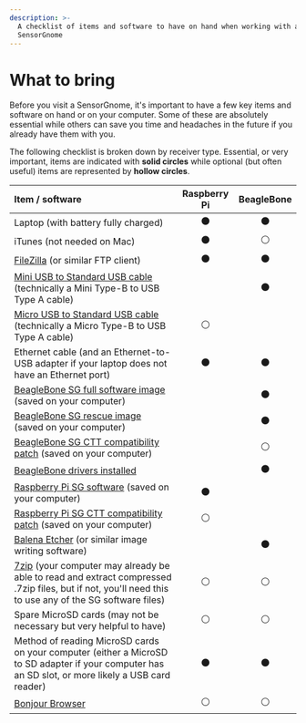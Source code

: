 ```yaml
---
description: >-
  A checklist of items and software to have on hand when working with a
  SensorGnome
---
```


# What to bring

Before you visit a SensorGnome, it's important to have a few key items and software on hand or on your computer. Some of these are absolutely essential while others can save you time and headaches in the future if you already have them with  you.

The following checklist is broken down by receiver type. Essential, or very important, items are indicated with **solid circles** while optional \(but often useful\) items are represented by **hollow circles**. 

| **Item / software** | **Raspberry Pi** | **BeagleBone** |
| :--- | :---: | :---: |
| Laptop \(with battery fully charged\) | ⚫ | ⚫ |
| iTunes \(not needed on Mac\) | ⚫ | ⚪ |
| [FileZilla](https://filezilla-project.org/) \(or similar FTP client\) | ⚫ | ⚫ |
| [Mini USB to Standard USB cable](https://www.ugreenstore.com/product/mini-usb-cable/) \(technically a Mini Type-B to USB Type A cable\) |  | ⚫ |
| [Micro USB to Standard USB cable](https://www.ugreenstore.com/product/micro-usb-cable-charger/) \(technically a Micro Type-B to USB Type A cable\) | ⚪ |  |
| Ethernet cable \(and an Ethernet-to-USB adapter if your laptop does not have an Ethernet port\) | ⚫ | ⚫ |
| [BeagleBone SG full software image](https://public.sensorgnome.org/Beaglebone_Sensorgnome_Images/sensorgnome_image_2017-03-06_15-33-00.img.7z) \(saved on your computer\) |  | ⚫ |
| [BeagleBone SG rescue image](https://public.sensorgnome.org/Beaglebone_Sensorgnome_Images/sensorgnome_rescue_image_2017-03-06_15-33-00.img.7z) \(saved on your computer\) |  | ⚫ |
| [BeagleBone SG CTT compatibility patch](https://s3.amazonaws.com/media.celltracktech.com/sensorgnome/raspberry/2021-07-09-rpi_ctt.tar.bz2) \(saved on your computer\) |  | ⚪ |
| [BeagleBone drivers installed](bbdrivers.md) |  | ⚫ |
| [Raspberry Pi SG software](https://public.sensorgnome.org/Raspberry_Pi_Sensorgnome/SGPI-2018-10-12_LIWIXI.ZIP) \(saved on your computer\) | ⚫ |  |
| [Raspberry Pi SG CTT compatibility patch](https://s3.amazonaws.com/media.celltracktech.com/sensorgnome/raspberry/2021-07-09-rpi_ctt.tar.bz2) \(saved on your computer\) | ⚪ |  |
| [Balena Etcher](https://www.balena.io/etcher/) \(or similar image writing software\) |  | ⚫ |
| [7zip](https://www.7-zip.org/) \(your computer may already be able to read and extract compressed .7zip files, but if not, you'll need this to use any of the SG software files\) | ⚪ | ⚪ |
| Spare MicroSD cards \(may not be necessary but very helpful to have\) | ⚪ | ⚪ |
| Method of reading MicroSD cards on your computer \(either a MicroSD to SD adapter if your computer has an SD slot, or more likely a USB card reader\) | ⚫ | ⚫ |
| [Bonjour Browser](https://hobbyistsoftware.com/bonjourbrowser) | ⚪ | ⚪ |

